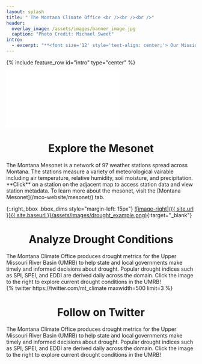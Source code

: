 ```yaml
---
layout: splash
title: " The Montana Climate Office <br /><br /><br />"
header:
  overlay_image: /assets/images/banner_image.jpg
  caption: "Photo Credit: Michael Sweet"
intro: 
  - excerpt: "**<font size='12' style='text-align: center;'> Our Mission</font>** <br /> The Montana Climate Office aims to provide high-quality, timely, relevant, and scientifically based climate information and services to Montanans. As Montana's official climate data stewards, we strive to provide information for specific sectors of interest by either geography or industry, and assist stakeholders in adapting climate products to their needs."
---
```


{% include feature_row id="intro" type="center" %}

<div class="left_bbox bbox_dims"><iframe class="iframe_size" src="assets/maps/mesonet_map.html" frameborder="0px" float="left"></iframe></div>

<h1 style="text-align: center;">Explore the Mesonet</h1>
The Montana Mesonet is a network of 97 weather stations spread across Montana. The stations measure a variety of meteorological vairable including air temperature, relative humidity, soil moisture, and precipitation. **Click** on a station on the adjacent map to access station data and view station metadata. To learn more about the mesonet, visit the [Montana Mesonet](/mco-website/mesonet/) tab.

<!-- This makes a nice horizontal rule between sections. -->
<div class="feature__wrapper"></div>

{:.right_bbox .bbox_dims style="margin-left: 15px"}
[![image-right]({{ site.url }}{{ site.baseurl }}/assets/images/drought_example.png)](https://drought.climate.umt.edu/){:target="_blank"}

<h1 style="text-align: center;">Analyze Drought Conditions</h1>
The Montana Climate Office produces drought metrics for the Upper Missouri River Basin (UMRB) to help state and local governments make timely and informed decisions about drought. Popular drought indices such as SPI, SPEI, and EDDI are derived daily across the domain. Click the image to the right to explore current drought conditions in the UMRB!

<!-- This makes a nice horizontal rule between sections. -->
<div class="feature__wrapper"></div>

<div class='jekyll-twitter-plugin' align="left">
    {% twitter https://twitter.com/mt_climate maxwidth=500 limit=3 %}
</div>

<h1 style="text-align: center;">Follow on Twitter</h1>
The Montana Climate Office produces drought metrics for the Upper Missouri River Basin (UMRB) to help state and local governments make timely and informed decisions about drought. Popular drought indices such as SPI, SPEI, and EDDI are derived daily across the domain. Click the image to the right to explore current drought conditions in the UMRB!
